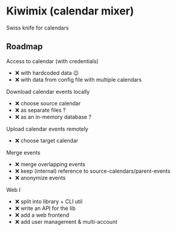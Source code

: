 # Kiwimix (calendar mixer)

Swiss knife for calendars


## Roadmap

Access to calendar (with credentials)

  * :x: with hardcoded data :wink:
  * :x: with data from config file with multiple calendars

Download calendar events locally

  * :x: choose source calendar
  * :x: as separate files ?
  * :x: as an in-memory database ?

Upload calendar events remotely

  * :x: choose target calendar

Merge events

  * :x: merge overlapping events
  * :x: keep (internal) reference to source-calendars/parent-events
  * :x: anonymize events

Web I

  * :x: split into library + CLI util
  * :x: write an API for the lib
  * :x: add a web frontend
  * :x: add user management & multi-account

